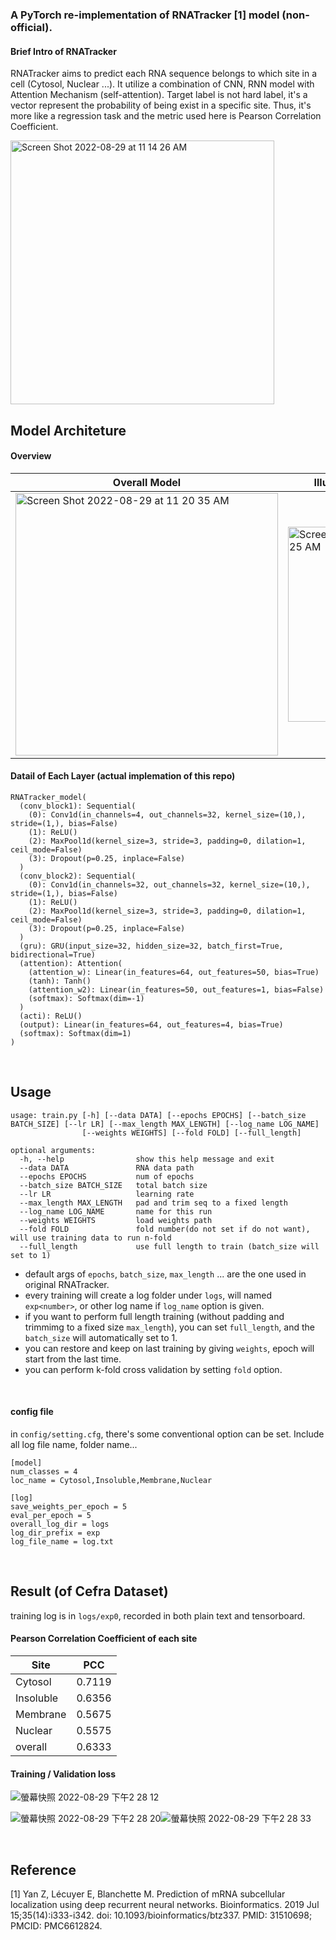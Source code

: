 ### A PyTorch re-implementation of RNATracker [1] model (non-official).


#### Brief Intro of RNATracker
RNATracker aims to predict each RNA sequence belongs to which site in a cell (Cytosol, Nuclear ...). It utilize a combination of CNN, RNN model with Attention Mechanism (self-attention). Target label is not hard label, it's a vector represent the probability of being exist in a specific site. Thus, it's more like a regression task and the metric used here is Pearson Correlation Coefficient.

<img width="422" alt="Screen Shot 2022-08-29 at 11 14 26 AM" src="https://user-images.githubusercontent.com/75982405/187116375-66cb2ef1-6f0b-4a02-80ec-7c36211081e1.png">


<br>

## Model Architeture
#### Overview



|Overall Model                  |Illustartion of Attention Layer              |
|-------------------------------|-----------------------------|
| <img width="420" alt="Screen Shot 2022-08-29 at 11 20 35 AM" src="https://user-images.githubusercontent.com/75982405/187116478-03630088-a73c-4b79-9b19-9138286ebe0e.png">|<img width="312" alt="Screen Shot 2022-08-29 at 11 47 25 AM" src="https://user-images.githubusercontent.com/75982405/187119145-c18bea65-8094-4a6c-9397-4e26b6eeb8ba.png">|


#### Datail of Each Layer (actual implemation of this repo)

```
RNATracker_model(
  (conv_block1): Sequential(
    (0): Conv1d(in_channels=4, out_channels=32, kernel_size=(10,), stride=(1,), bias=False)
    (1): ReLU()
    (2): MaxPool1d(kernel_size=3, stride=3, padding=0, dilation=1, ceil_mode=False)
    (3): Dropout(p=0.25, inplace=False)
  )
  (conv_block2): Sequential(
    (0): Conv1d(in_channels=32, out_channels=32, kernel_size=(10,), stride=(1,), bias=False)
    (1): ReLU()
    (2): MaxPool1d(kernel_size=3, stride=3, padding=0, dilation=1, ceil_mode=False)
    (3): Dropout(p=0.25, inplace=False)
  )
  (gru): GRU(input_size=32, hidden_size=32, batch_first=True, bidirectional=True)
  (attention): Attention(
    (attention_w): Linear(in_features=64, out_features=50, bias=True)
    (tanh): Tanh()
    (attention_w2): Linear(in_features=50, out_features=1, bias=False)
    (softmax): Softmax(dim=-1)
  )
  (acti): ReLU()
  (output): Linear(in_features=64, out_features=4, bias=True)
  (softmax): Softmax(dim=1)
)
```



<br>

## Usage
``` 
usage: train.py [-h] [--data DATA] [--epochs EPOCHS] [--batch_size BATCH_SIZE] [--lr LR] [--max_length MAX_LENGTH] [--log_name LOG_NAME]
                [--weights WEIGHTS] [--fold FOLD] [--full_length]

optional arguments:
  -h, --help                show this help message and exit
  --data DATA               RNA data path
  --epochs EPOCHS           num of epochs
  --batch_size BATCH_SIZE   total batch size
  --lr LR                   learning rate
  --max_length MAX_LENGTH   pad and trim seq to a fixed length
  --log_name LOG_NAME       name for this run
  --weights WEIGHTS         load weights path
  --fold FOLD               fold number(do not set if do not want), will use training data to run n-fold
  --full_length             use full length to train (batch_size will set to 1)
```
- default args of `epochs`, `batch_size`, `max_length` ... are the one used in original RNATracker.
- every training will create a log folder under `logs`, will named `exp<number>`, or other log name if `log_name` option is given.
- if you want to perform full length training (without padding and trimmimg to a fixed size `max_length`), you can set `full_length`, and the `batch_size` will automatically set to 1. 
- you can restore and keep on last training by giving `weights`, epoch will start from the last time.
- you can perform k-fold cross validation by setting `fold` option.

<br>

#### config file

in `config/setting.cfg`, there's some conventional option can be set. Include all log file name, folder name...

```
[model]
num_classes = 4
loc_name = Cytosol,Insoluble,Membrane,Nuclear

[log]
save_weights_per_epoch = 5
eval_per_epoch = 5
overall_log_dir = logs
log_dir_prefix = exp
log_file_name = log.txt

```


<br>

## Result (of Cefra Dataset)

training log is in `logs/exp0`, recorded in both plain text and tensorboard.

#### Pearson Correlation Coefficient of each site
|Site|PCC|
|----|---|
|Cytosol|0.7119|
|Insoluble|0.6356|
|Membrane|0.5675|
|Nuclear|0.5575|
|overall|0.6333|

#### Training / Validation loss 
![螢幕快照 2022-08-29 下午2 28 12](https://user-images.githubusercontent.com/75982405/187137091-417bae00-49f0-4319-ab23-803d4ae7a581.png)

![螢幕快照 2022-08-29 下午2 28 20](https://user-images.githubusercontent.com/75982405/187137139-a8ac06b4-ff5c-4d00-8a33-84d0898289d5.png)![螢幕快照 2022-08-29 下午2 28 33](https://user-images.githubusercontent.com/75982405/187137151-0cfe4d97-e375-42d0-bd02-3613e1ec093c.png)


<br>

## Reference
[1] Yan Z, Lécuyer E, Blanchette M. Prediction of mRNA subcellular localization using deep recurrent neural networks. Bioinformatics. 2019 Jul 15;35(14):i333-i342. doi: 10.1093/bioinformatics/btz337. PMID: 31510698; PMCID: PMC6612824.

